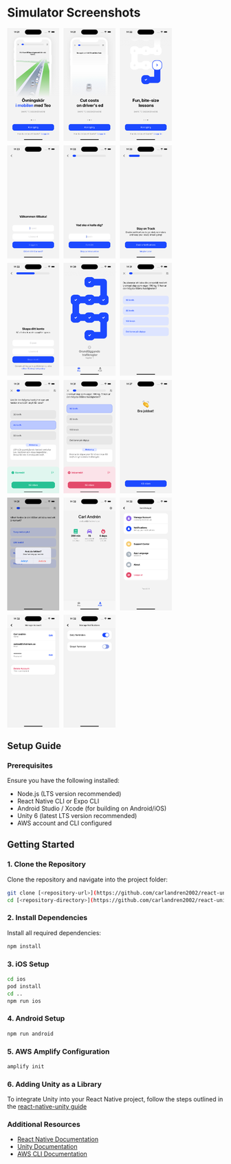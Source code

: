 # Simulator Screenshots

<div style="display: flex; flex-wrap: wrap; gap: 10px;">
  <img src="screenshots/simulator_screenshot_E5EEA857-5288-4C5F-AA00-0B49069B3D7B.png" width="24%">
  <img src="screenshots/simulator_screenshot_67723CDA-AB2B-4D8D-A8EF-7E09BBCA8B56.png" width="24%">
  <img src="screenshots/simulator_screenshot_13418956-4649-41DF-B3C1-8B693EC379B8.png" width="24%">
  <img src="screenshots/simulator_screenshot_7D50BCEB-8ADD-4498-B73A-414CB273F7E4.png" width="24%">

  <img src="screenshots/simulator_screenshot_8B4434DF-4903-419B-8B70-C51823930A7D.png" width="24%">
  <img src="screenshots/simulator_screenshot_64DD47A2-935D-4873-9EC8-D64B6153B3F3.png" width="24%">
  <img src="screenshots/simulator_screenshot_F44574ED-E808-4789-A9A6-F0B03E01E807.png" width="24%">
  <img src="screenshots/simulator_screenshot_B3C2E5B4-EFF2-4663-986C-B3055C23FC27.png" width="24%">

  <img src="screenshots/simulator_screenshot_C06D950A-61E5-415B-8A61-03E1A262CFA4.png" width="24%">
  <img src="screenshots/simulator_screenshot_543E4668-6447-4AF1-B20B-A8C866C9B718.png" width="24%">
  <img src="screenshots/simulator_screenshot_25AFC6D9-23E0-4B3F-B14F-750230919B0D.png" width="24%">
  <img src="screenshots/simulator_screenshot_BA36BA6C-FD89-43B0-B66E-20F81C94BDFD.png" width="24%">

  <img src="screenshots/simulator_screenshot_4ECEB572-C4B3-4C21-B3B4-942198890AB1.png" width="24%">
  <img src="screenshots/simulator_screenshot_BD38F717-349B-4706-9C22-6AD8D42ABE5F.png" width="24%">
  <img src="screenshots/simulator_screenshot_59CCBCFD-4D56-4D89-BAFF-56AF27723D52.png" width="24%">
  <img src="screenshots/simulator_screenshot_389A4188-E74B-42C5-B91C-078CAA07EBBE.png" width="24%">

  <img src="screenshots/simulator_screenshot_6E6BD711-6D54-49CE-ACD2-0EDE75B92C93.png" width="24%">
</div>

## Setup Guide

### Prerequisites
Ensure you have the following installed:
- Node.js (LTS version recommended)
- React Native CLI or Expo CLI
- Android Studio / Xcode (for building on Android/iOS)
- Unity 6 (latest LTS version recommended)
- AWS account and CLI configured

## Getting Started

### 1. Clone the Repository
Clone the repository and navigate into the project folder:
  ```bash
  git clone [<repository-url>](https://github.com/carlandren2002/react-unity-project.git)
  cd [<repository-directory>](https://github.com/carlandren2002/react-unity-project.git)
  ```
### 2. Install Dependencies

Install all required dependencies:

  ```bash
  npm install
  ```
### 3. iOS Setup
  ```bash
  cd ios
  pod install
  cd ..
  npm run ios
  ```
### 4. Android Setup
  ```bash
  npm run android
  ```
### 5. AWS Amplify Configuration
  ```bash 
  amplify init
  ```

### 6. Adding Unity as a Library

To integrate Unity into your React Native project, follow the steps outlined in the [react-native-unity guide](https://github.com/azesmway/react-native-unity)


### Additional Resources
- [React Native Documentation](https://reactnative.dev/docs/environment-setup)
- [Unity Documentation](https://docs.unity3d.com/Manual/index.html)
- [AWS CLI Documentation](https://docs.aws.amazon.com/cli/latest/userguide/install-cliv2.html)
